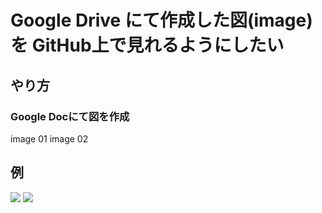 # Google Drive にて作成した図(image) を GitHub上で見れるようにしたい

## やり方

### Google Docにて図を作成

image 01
image 02







## 例

![](https://drive.google.com/drive/u/0/folders/16poLQNzJaNfQd4xrIlspsmXfD_Qfr2o4)
![](https://docs.google.com/drawings/d/13KsSYhAy8rf1JfZCMTyI5owf8T-wlR3pzzZeROgA9ME/edit?usp=sharing)
